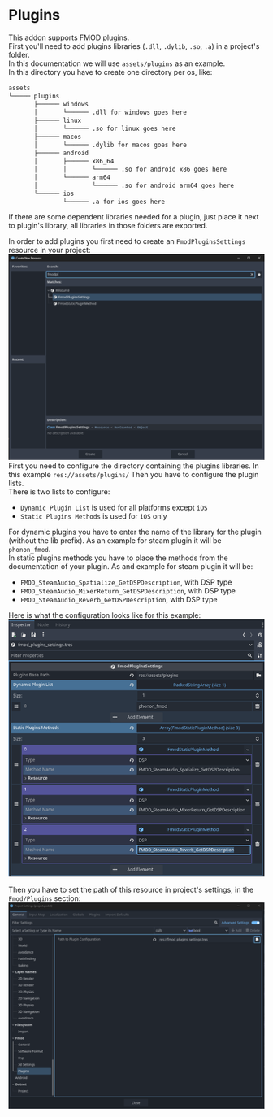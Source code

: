 # Plugins

This addon supports FMOD plugins.  
First you'll need to add plugins libraries (`.dll`, `.dylib`, `.so`, `.a`) in a project's folder.  
In this documentation we will use `assets/plugins` as an example.  
In this directory you have to create one directory per os, like:  
```
assets
└───── plugins
       ├────── windows
       │       └────── .dll for windows goes here
       ├────── linux
       │       └────── .so for linux goes here
       ├────── macos
       │       └────── .dylib for macos goes here
       ├────── android
       │       ├────── x86_64
       │       │       └────── .so for android x86 goes here
       │       └────── arm64
       │               └────── .so for android arm64 goes here
       └────── ios
               └────── .a for ios goes here
```  
If there are some dependent libraries needed for a plugin, just place it next to plugin's library, all libraries in 
those folders are exported.  

In order to add plugins you first need to create an `FmodPluginsSettings` resource in your project:  
![plugins-create-settings-resource]  
First you need to configure the directory containing the plugins libraries. In this example `res://assets/plugins/`
Then you have to configure the plugin lists.  
There is two lists to configure:  
- `Dynamic Plugin List` is used for all platforms except `iOS`
- `Static Plugins Methods` is used for `iOS` only

For dynamic plugins you have to enter the name of the library for the plugin (without the lib prefix). As an example for 
steam plugin it will be `phonon_fmod`.  
In static plugins methods you have to place the methods from the documentation of your plugin. As and example for steam 
plugin it will be:  
- `FMOD_SteamAudio_Spatialize_GetDSPDescription`, with DSP type
- `FMOD_SteamAudio_MixerReturn_GetDSPDescription`, with DSP type
- `FMOD_SteamAudio_Reverb_GetDSPDescription`, with DSP type

Here is what the configuration looks like for this example:  
![fmod-plugins-settings-resource]

Then you have to set the path of this resource in project's settings, in the `Fmod/Plugins` section:  
![plugins-project-settings]


[plugins-create-settings-resource]: ./assets/plugins-create-settings-resource.png
[fmod-plugins-settings-resource]: ./assets/fmod-plugins-settings-resource.png
[plugins-project-settings]: ./assets/plugins-project-settings.png